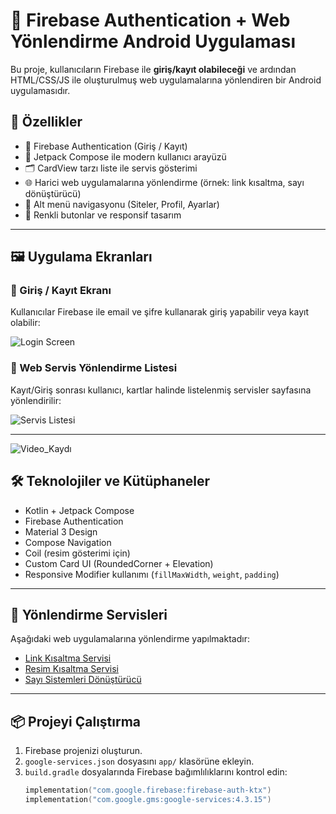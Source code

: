 # 🚀 Firebase Authentication + Web Yönlendirme Android Uygulaması

Bu proje, kullanıcıların Firebase ile **giriş/kayıt olabileceği** ve ardından HTML/CSS/JS ile oluşturulmuş web uygulamalarına yönlendiren bir Android uygulamasıdır.

## 🧩 Özellikler

- 🔐 Firebase Authentication (Giriş / Kayıt)
- 📲 Jetpack Compose ile modern kullanıcı arayüzü
- 🗂️ CardView tarzı liste ile servis gösterimi
- 🌐 Harici web uygulamalarına yönlendirme (örnek: link kısaltma, sayı dönüştürücü)
- 🧭 Alt menü navigasyonu (Siteler, Profil, Ayarlar)
- 🎨 Renkli butonlar ve responsif tasarım

---

## 🖼️ Uygulama Ekranları

### 🔐 Giriş / Kayıt Ekranı

Kullanıcılar Firebase ile email ve şifre kullanarak giriş yapabilir veya kayıt olabilir:

![Login Screen](https://resimlink.rf.gd/i/Y4k9SA.png)

### 🧾 Web Servis Yönlendirme Listesi

Kayıt/Giriş sonrası kullanıcı, kartlar halinde listelenmiş servisler sayfasına yönlendirilir:

![Servis Listesi](https://resimlink.rf.gd/i/p7HFEV.png)

---
![Video_Kaydı](https://www.kapwing.com/videos/683b0107f18008670ccbe6d3)
## 🛠️ Teknolojiler ve Kütüphaneler

- Kotlin + Jetpack Compose
- Firebase Authentication
- Material 3 Design
- Compose Navigation
- Coil (resim gösterimi için)
- Custom Card UI (RoundedCorner + Elevation)
- Responsive Modifier kullanımı (`fillMaxWidth`, `weight`, `padding`)

---

## 🔗 Yönlendirme Servisleri

Aşağıdaki web uygulamalarına yönlendirme yapılmaktadır:

- [Link Kısaltma Servisi](https://trlink.rf.gd)
- [Resim Kısaltma Servisi](https://resimlink.rf.gd)
- [Sayı Sistemleri Dönüştürücü](https://b2d.rf.gd)

---

## 📦 Projeyi Çalıştırma

1. Firebase projenizi oluşturun.
2. `google-services.json` dosyasını `app/` klasörüne ekleyin.
3. `build.gradle` dosyalarında Firebase bağımlılıklarını kontrol edin:
   ```kotlin
   implementation("com.google.firebase:firebase-auth-ktx")
   implementation("com.google.gms:google-services:4.3.15")
